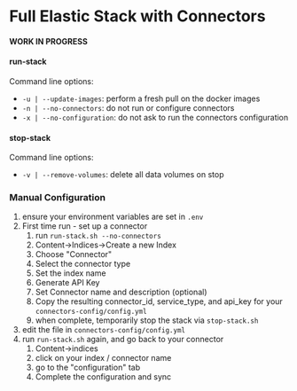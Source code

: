 # Full Elastic Stack with Connectors

#### WORK IN PROGRESS


#### run-stack

Command line options:
* `-u | --update-images`: perform a fresh pull on the docker images
* `-n | --no-connectors`: do not run or configure connectors
* `-x | --no-configuration`: do not ask to run the connectors configuration

#### stop-stack

Command line options:
* `-v | --remove-volumes`: delete all data volumes on stop

### Manual Configuration

1. ensure your environment variables are set in `.env`
2. First time run - set up a connector
    1. run `run-stack.sh --no-connectors`
    2. Content->Indices->Create a new Index
    3. Choose "Connector"
    4. Select the connector type
    5. Set the index name
    6. Generate API Key
    7. Set Connector name and description (optional)
    8. Copy the resulting connector_id, service_type, and api_key for your `connectors-config/config.yml`
    9. when complete, temporarily stop the stack via `stop-stack.sh`
3. edit the file in `connectors-config/config.yml`
4. run `run-stack.sh` again, and go back to your connector
   1. Content->indices
   2. click on your index / connector name
   3. go to the "configuration" tab
   4. Complete the configuration and sync
